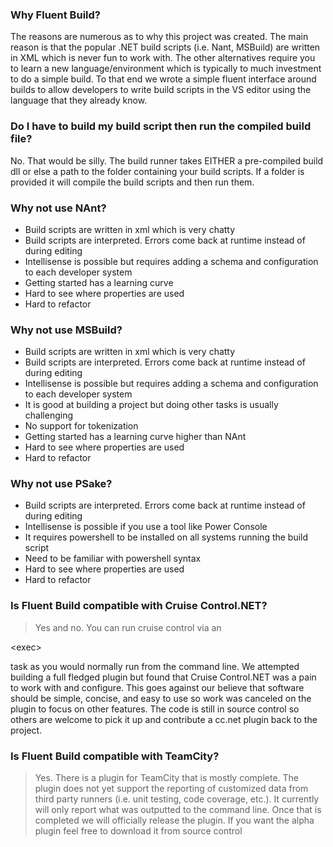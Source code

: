 ### Why Fluent Build? ###
The reasons are numerous as to why this project was created. The main reason is that the popular .NET build scripts (i.e. Nant, MSBuild) are written in XML which is never fun to work with. The other alternatives require you to learn a new language/environment which is typically to much investment to do a simple build. To that end we wrote a simple fluent interface around builds to allow developers to write build scripts in the VS editor using the language that they already know.

### Do I have to build my build script then run the compiled build file? ###
No. That would be silly. The build runner takes EITHER a pre-compiled build dll or else a path to the folder containing your build scripts. If a folder is provided it will compile the build scripts and then run them.

### Why not use NAnt? ###
  * Build scripts are written in xml which is very chatty
  * Build scripts are interpreted. Errors come back at runtime instead of during editing
  * Intellisense is possible but requires adding a schema and configuration to each developer system
  * Getting started has a learning curve
  * Hard to see where properties are used
  * Hard to refactor

### Why not use MSBuild? ###
  * Build scripts are written in xml which is very chatty
  * Build scripts are interpreted. Errors come back at runtime instead of during editing
  * Intellisense is possible but requires adding a schema and configuration to each developer system
  * It is good at building a project but doing other tasks is usually challenging
  * No support for tokenization
  * Getting started has a learning curve higher than NAnt
  * Hard to see where properties are used
  * Hard to refactor

### Why not use PSake? ###
  * Build scripts are interpreted. Errors come back at runtime instead of during editing
  * Intellisense is possible if you use a tool like Power Console
  * It requires powershell to be installed on all systems running the build script
  * Need to be familiar with powershell syntax
  * Hard to see where properties are used
  * Hard to refactor

### Is Fluent Build compatible with Cruise Control.NET? ###
> Yes and no. You can run cruise control via an 

&lt;exec&gt;

 task as you would normally run from the command line. We attempted building a full fledged plugin but found that Cruise Control.NET was a pain to work with and configure. This goes against our believe that software should be simple, concise, and easy to use so work was canceled on the plugin to focus on other features. The code is still in source control so others are welcome to pick it up and contribute a cc.net plugin back to the project.

### Is Fluent Build compatible with TeamCity? ###
> Yes. There is a plugin for TeamCity that is mostly complete. The plugin does not yet support the reporting of customized data from third party runners (i.e. unit testing, code coverage, etc.). It currently will only report what was outputted to the command line. Once that is completed we will officially release the plugin. If you want the alpha plugin feel free to download it from source control